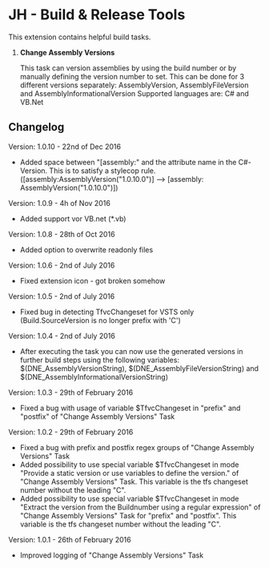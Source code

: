 ﻿# JH - Build & Release Tools
This extension contains helpful build tasks.

1. **Change Assembly Versions**

	This task can version assemblies by using the build number or by manually defining the version number to set.
	This can be done for 3 different versions separately: AssemblyVersion, AssemblyFileVersion and AssemblyInformationalVersion
	Supported languages are: C# and VB.Net

**Changelog**
---
Version: 1.0.10 - 22nd of Dec 2016
* Added space between "[assembly:" and the attribute name in the C#-Version. This is to satisfy a stylecop rule. ([assembly:AssemblyVersion("1.0.10.0")] --> [assembly: AssemblyVersion("1.0.10.0")])

Version: 1.0.9 - 4h of Nov 2016
* Added support vor VB.net (*.vb)

Version: 1.0.8 - 28th of Oct 2016
* Added option to overwrite readonly files

Version: 1.0.6 - 2nd of July 2016
* Fixed extension icon - got broken somehow

Version: 1.0.5 - 2nd of July 2016
* Fixed bug in detecting TfvcChangeset for VSTS only (Build.SourceVersion is no longer prefix with 'C')

Version: 1.0.4 - 2nd of July 2016
* After executing the task you can now use the generated versions in further build steps using the following variables: $(DNE_AssemblyVersionString), $(DNE_AssemblyFileVersionString) and $(DNE_AssemblyInformationalVersionString)

Version: 1.0.3 - 29th of February 2016
* Fixed a bug with usage of variable $TfvcChangeset in "prefix" and "postfix" of "Change Assembly Versions" Task 

Version: 1.0.2 - 29th of February 2016
* Fixed a bug with prefix and postfix regex groups of "Change Assembly Versions" Task 
* Added possibility to use special variable $TfvcChangeset in mode "Provide a static version or use variables to define the version." of "Change Assembly Versions" Task. This variable is the tfs changeset number without the leading "C".
* Added possibility to use special variable $TfvcChangeset in mode "Extract the version from the Buildnumber using a regular expression" of "Change Assembly Versions" Task for "prefix" and "postfix". This variable is the tfs changeset number without the leading "C".

Version: 1.0.1 - 26th of February 2016
* Improved logging of "Change Assembly Versions" Task 
